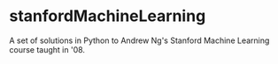 # stanfordMachineLearning
A set of solutions in Python to Andrew Ng's Stanford Machine Learning course taught in '08.
